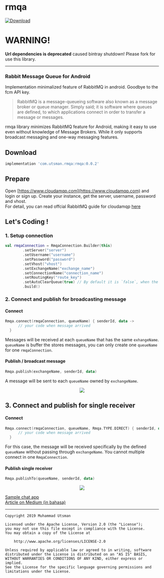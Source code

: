 # rmqa
[ ![Download](https://api.bintray.com/packages/kucingapes/utsman/com.utsman.rmqa/images/download.svg) ](https://bintray.com/kucingapes/utsman/com.utsman.rmqa/_latestVersion)

# WARNING!
**Url dependencies is deprecated** caused bintray shutdown! Please fork for use this library.

---

### Rabbit Message Queue for Android
Implementation minimalized feature of RabbitMQ in android. Goodbye to the fcm API key.

> RabbitMQ is a message-queueing software also known as a message broker or queue manager. Simply said; it is software where queues are defined, to which applications connect in order to transfer a message or messages.
> 

rmqa library minimizes RabbitMQ feature for Android, making it easy to use even without knowledge of Message Brokers. While it only supports broadcast messaging and one-way messaging features.

## Download
```gradle
implementation 'com.utsman.rmqa:rmqa:0.0.2'
```

## Prepare
Open [https://www.cloudamqp.com](https://www.cloudamqp.com) and login or sign up. Create your instance, get the server, username, password and vhost. <br>
For detail, you can read offcial RabbitMQ guide for cloudamqp [here](https://www.cloudamqp.com/blog/2015-05-18-part1-rabbitmq-for-beginners-what-is-rabbitmq.html#set-up-a-rabbitmq-instance)

## Let's Coding !

### 1. Setup connection
```kotlin
val rmqaConnection = RmqaConnection.Builder(this)
        .setServer("server")
        .setUsername("username")
        .setPassword("password")
        .setVhost("vhost")
        .setExchangeName("exchange_name")
        .setConnectionName("connection_name")
        .setRoutingKey("route_key")
        .setAutoClearQueue(true) // By default it is `false`, when the connection is closed, the queue will be cleared
        .build()
```

### 2. Connect and publish for broadcasting message
#### Connect
```kotlin
Rmqa.connect(rmqaConnection, queueName) { senderId, data ->
      // your code when message arrived
  }
```

Messages will be received at each ```queueName``` that has the same ```exhangeName```. ```queueName``` is buffer the stores messages, you can only create one ```queueName``` for one ```rmqaConnection```.

#### Publish / broadcast message
```kotlin
Rmqa.publish(exchangeName, senderId, data)
```
A message will be sent to each ```queueName``` owned by ```exchangeName```.

<p align="center">
  <img src="https://i.ibb.co/mqP1CqQ/rmqa1.png"/>
</p>


## 3. Connect and publish for single receiver
#### Connect
```kotlin
Rmqa.connect(rmqaConnection, queueName, Rmqa.TYPE.DIRECT) { senderId, data ->
      // your code when message arrived
  }
```

For this case, the message will be received specifically by the defined ```queueName``` without passing through ```exchangeName```. You cannot multiple connect in one ```RmqaConnection```.

#### Publish single receiver
```kotlin
Rmqa.publishTo(queueName, senderId, data)
```

<p align="center">
  <img src="https://i.ibb.co/nRstgWR/rmqa2.png"/>
</p>


[Sample chat app](https://github.com/utsmannn/rmqa/tree/master/app-chat) <br>
[Article on Medium (in bahasa)](https://medium.com/@utsmannn/cerita-si-anggun-membuat-aplikasi-chat-sederhana-di-android-tanpa-fcm-989956dffc6b)

* * *
```
Copyright 2019 Muhammad Utsman

Licensed under the Apache License, Version 2.0 (the "License");
you may not use this file except in compliance with the License.
You may obtain a copy of the License at

    http://www.apache.org/licenses/LICENSE-2.0

Unless required by applicable law or agreed to in writing, software
distributed under the License is distributed on an "AS IS" BASIS,
WITHOUT WARRANTIES OR CONDITIONS OF ANY KIND, either express or implied.
See the License for the specific language governing permissions and
limitations under the License.
```
